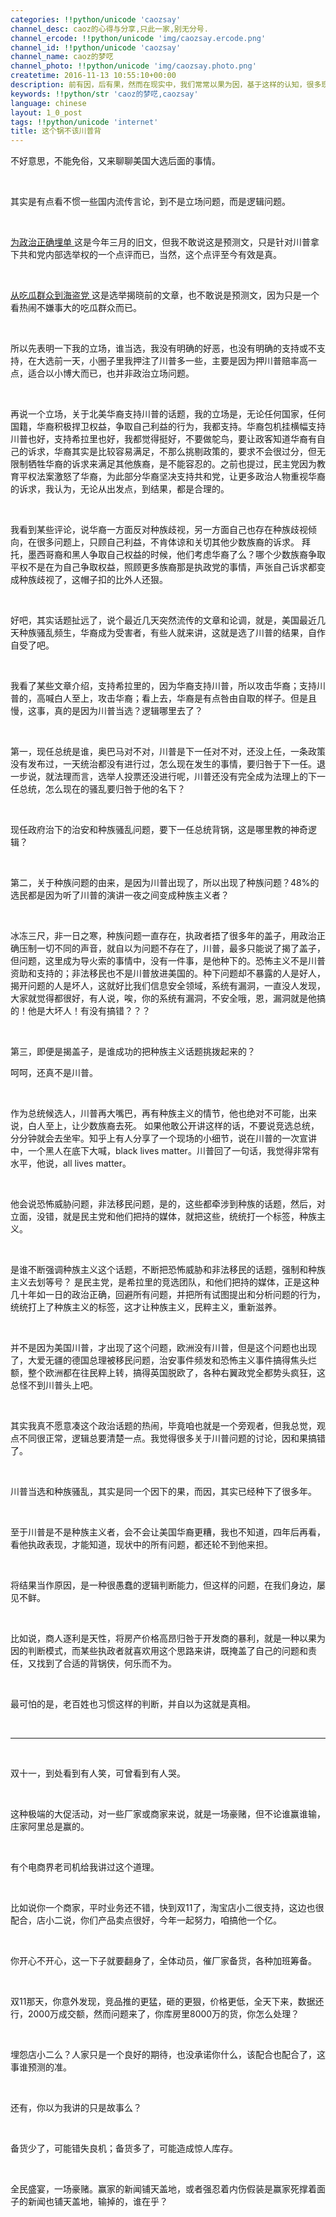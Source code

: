 ```yaml
---
categories: !!python/unicode 'caozsay'
channel_desc: caoz的心得与分享,只此一家,别无分号.
channel_ercode: !!python/unicode 'img/caozsay.ercode.png'
channel_id: !!python/unicode 'caozsay'
channel_name: caoz的梦呓
channel_photo: !!python/unicode 'img/caozsay.photo.png'
createtime: 2016-11-13 10:55:10+00:00
description: 前有因，后有果，然而在现实中，我们常常以果为因，基于这样的认知，很多现实的问题，往往得不到根治。
keywords: !!python/str 'caoz的梦呓,caozsay'
language: chinese
layout: 1_0_post
tags: !!python/unicode 'internet'
title: 这个锅不该川普背
---
```

<div class="rich_media_content" id="js_content">
<p>
         不好意思，不能免俗，又来聊聊美国大选后面的事情。
        </p>
<p>
<br/>
</p>
<p>
         其实是有点看不惯一些国内流传言论，到不是立场问题，而是逻辑问题。
        </p>
<p>
<br/>
</p>
<p>
<a data_ue_src="http://mp.weixin.qq.com/s?__biz=MzI0MjA1Mjg2Ng==&amp;mid=402165623&amp;idx=1&amp;sn=b48a3571913befe7d908dc418448ce1b&amp;scene=21#wechat_redirect" href="http://mp.weixin.qq.com/s?__biz=MzI0MjA1Mjg2Ng==&amp;mid=402165623&amp;idx=1&amp;sn=b48a3571913befe7d908dc418448ce1b&amp;scene=21#wechat_redirect" target="_blank">
          为政治正确埋单
         </a>
         这是今年三月的旧文，但我不敢说这是预测文，只是针对川普拿下共和党内部选举权的一个点评而已，当然，这个点评至今有效是真。
         <br/>
</p>
<p>
<br/>
</p>
<p>
<a data_ue_src="http://mp.weixin.qq.com/s?__biz=MzI0MjA1Mjg2Ng==&amp;mid=2649867013&amp;idx=1&amp;sn=a363b2420307c79288a83d05a511782b&amp;chksm=f1075968c670d07e2cd4f8e7eaa7d95b382dc4240a5bd213558b82b1cdeae23cd12ce89cbcec&amp;scene=21#wechat_redirect" href="http://mp.weixin.qq.com/s?__biz=MzI0MjA1Mjg2Ng==&amp;mid=2649867013&amp;idx=1&amp;sn=a363b2420307c79288a83d05a511782b&amp;chksm=f1075968c670d07e2cd4f8e7eaa7d95b382dc4240a5bd213558b82b1cdeae23cd12ce89cbcec&amp;scene=21#wechat_redirect" target="_blank">
          从吃瓜群众到海盗党
         </a>
         这是选举揭晓前的文章，也不敢说是预测文，因为只是一个看热闹不嫌事大的吃瓜群众而已。
         <br/>
</p>
<p>
<br/>
</p>
<p>
         所以先表明一下我的立场，谁当选，我没有明确的好恶，也没有明确的支持或不支持，在大选前一天，小圈子里我押注了川普多一些，主要是因为押川普赔率高一点，适合以小博大而已，也并非政治立场问题。
        </p>
<p>
<br/>
</p>
<p>
         再说一个立场，关于北美华裔支持川普的话题，我的立场是，无论任何国家，任何国籍，华裔积极捍卫权益，争取自己利益的行为，我都支持。华裔包机挂横幅支持川普也好，支持希拉里也好，我都觉得挺好，不要做鸵鸟，要让政客知道华裔有自己的诉求，华裔其实是比较容易满足，不那么挑剔政策的，要求不会很过分，但无限制牺牲华裔的诉求来满足其他族裔，是不能容忍的。之前也提过，民主党因为教育平权法案激怒了华裔，为此部分华裔坚决支持共和党，让更多政治人物重视华裔的诉求，我认为，无论从出发点，到结果，都是合理的。
        </p>
<p>
<br/>
</p>
<p>
         我看到某些评论，说华裔一方面反对种族歧视，另一方面自己也存在种族歧视倾向，在很多问题上，只顾自己利益，不肯体谅和关切其他少数族裔的诉求。 拜托，墨西哥裔和黑人争取自己权益的时候，他们考虑华裔了么？哪个少数族裔争取平权不是在为自己争取权益，照顾更多族裔那是执政党的事情，声张自己诉求都变成种族歧视了，这帽子扣的比外人还狠。
        </p>
<p>
<br/>
</p>
<p>
         好吧，其实话题扯远了，说个最近几天突然流传的文章和论调，就是，美国最近几天种族骚乱频生，华裔成为受害者，有些人就来讲，这就是选了川普的结果，自作自受了吧。
        </p>
<p>
<br/>
</p>
<p>
         我看了某些文章介绍，支持希拉里的，因为华裔支持川普，所以攻击华裔；支持川普的，高喊白人至上，攻击华裔；看上去，华裔是有点咎由自取的样子。但是且慢，这事，真的是因为川普当选？逻辑哪里去了？
        </p>
<p>
<br/>
</p>
<p>
         第一，现任总统是谁，奥巴马对不对，川普是下一任对不对，还没上任，一条政策没有发布过，一天统治都没有进行过，怎么现在发生的事情，要归咎于下一任。退一步说，就法理而言，选举人投票还没进行呢，川普还没有完全成为法理上的下一任总统，怎么现在的骚乱要归咎于他的名下？
        </p>
<p>
<br/>
</p>
<p>
         现任政府治下的治安和种族骚乱问题，要下一任总统背锅，这是哪里教的神奇逻辑？
        </p>
<p>
<br/>
</p>
<p>
         第二，关于种族问题的由来，是因为川普出现了，所以出现了种族问题？48%的选民都是因为听了川普的演讲一夜之间变成种族主义者？
        </p>
<p>
<br/>
</p>
<p>
         冰冻三尺，非一日之寒，种族问题一直存在，执政者捂了很多年的盖子，用政治正确压制一切不同的声音，就自以为问题不存在了，川普，最多只能说了揭了盖子，但问题，这里成为导火索的事情中，没有一件事，是他种下的。恐怖主义不是川普资助和支持的；非法移民也不是川普放进美国的。种下问题却不暴露的人是好人，揭开问题的人是坏人，这就好比我们信息安全领域，系统有漏洞，一直没人发现，大家就觉得都很好，有人说，唉，你的系统有漏洞，不安全哦，恩，漏洞就是他搞的！他是大坏人！有没有搞错？？？
        </p>
<p>
<br/>
</p>
<p>
         第三，即便是揭盖子，是谁成功的把种族主义话题挑拨起来的？
        </p>
<p>
         呵呵，还真不是川普。
        </p>
<p>
<br/>
</p>
<p>
         作为总统候选人，川普再大嘴巴，再有种族主义的情节，他也绝对不可能，出来说，白人至上，让少数族裔去死。 如果他敢公开讲这样的话，不要说竞选总统，分分钟就会去坐牢。知乎上有人分享了一个现场的小细节，说在川普的一次宣讲中，一个黑人在底下大喊，black lives matter。川普回了一句话，我觉得非常有水平，他说，all lives matter。
        </p>
<p>
<br/>
</p>
<p>
         他会说恐怖威胁问题，非法移民问题，是的，这些都牵涉到种族的话题，然后，对立面，没错，就是民主党和他们把持的媒体，就把这些，统统打一个标签，种族主义。
        </p>
<p>
<br/>
</p>
<p>
         是谁不断强调种族主义这个话题，不断把恐怖威胁和非法移民的话题，强制和种族主义去划等号？ 是民主党，是希拉里的竞选团队，和他们把持的媒体，正是这种几十年如一日的政治正确，回避所有问题，并把所有试图提出和分析问题的行为，统统打上了种族主义的标签，这才让种族主义，民粹主义，重新滋养。
        </p>
<p>
<br/>
</p>
<p>
         并不是因为美国川普，才出现了这个问题，欧洲没有川普，但是这个问题也出现了，大爱无疆的德国总理被移民问题，治安事件频发和恐怖主义事件搞得焦头烂额，整个欧洲都在往民粹上转，搞得英国脱欧了，各种右翼政党全都势头疯狂，这总怪不到川普头上吧。
        </p>
<p>
<br/>
</p>
<p>
         其实我真不愿意凑这个政治话题的热闹，毕竟咱也就是一个旁观者，但我总觉，观点不同很正常，逻辑总要清楚一点。我觉得很多关于川普问题的讨论，因和果搞错了。
        </p>
<p>
<br/>
</p>
<p>
         川普当选和种族骚乱，其实是同一个因下的果，而因，其实已经种下了很多年。
        </p>
<p>
<br/>
</p>
<p>
         至于川普是不是种族主义者，会不会让美国华裔更糟，我也不知道，四年后再看，看他执政表现，才能知道，现状中的所有问题，都还轮不到他来担。
        </p>
<p>
<br/>
</p>
<p>
         将结果当作原因，是一种很愚蠢的逻辑判断能力，但这样的问题，在我们身边，屡见不鲜。
        </p>
<p>
<br/>
</p>
<p>
         比如说，商人逐利是天性，将房产价格高昂归咎于开发商的暴利，就是一种以果为因的判断模式，而某些执政者就喜欢用这个思路来讲，既掩盖了自己的问题和责任，又找到了合适的背锅侠，何乐而不为。
        </p>
<p>
<br/>
</p>
<p>
         最可怕的是，老百姓也习惯这样的判断，并自以为这就是真相。
        </p>
<p>
<br/>
</p>
<hr/>
<p>
<br/>
</p>
<p>
         双十一，到处看到有人笑，可曾看到有人哭。
        </p>
<p>
<br/>
</p>
<p>
         这种极端的大促活动，对一些厂家或商家来说，就是一场豪赌，但不论谁赢谁输，庄家阿里总是赢的。
        </p>
<p>
<br/>
</p>
<p>
         有个电商界老司机给我讲过这个道理。
        </p>
<p>
<br/>
</p>
<p>
         比如说你一个商家，平时业务还不错，快到双11了，淘宝店小二很支持，这边也很配合，店小二说，你们产品卖点很好，今年一起努力，咱搞他一个亿。
        </p>
<p>
<br/>
</p>
<p>
         你开心不开心，这一下子就要翻身了，全体动员，催厂家备货，各种加班筹备。
        </p>
<p>
<br/>
</p>
<p>
         双11那天，你意外发现，竞品推的更猛，砸的更狠，价格更低，全天下来，数据还行，2000万成交额，然而问题来了，你库房里8000万的货，你怎么处理？
        </p>
<p>
<br/>
</p>
<p>
         埋怨店小二么？人家只是一个良好的期待，也没承诺你什么，该配合也配合了，这事谁预测的准。
        </p>
<p>
<br/>
</p>
<p>
         还有，你以为我讲的只是故事么？
        </p>
<p>
<br/>
</p>
<p>
         备货少了，可能错失良机；备货多了，可能造成惊人库存。
        </p>
<p>
<br/>
</p>
<p>
         全民盛宴，一场豪赌。赢家的新闻铺天盖地，或者强忍着内伤假装是赢家死撑着面子的新闻也铺天盖地，输掉的，谁在乎？
        </p>
<p>
<br/>
</p>
<p>
<br/>
</p>
</div>
